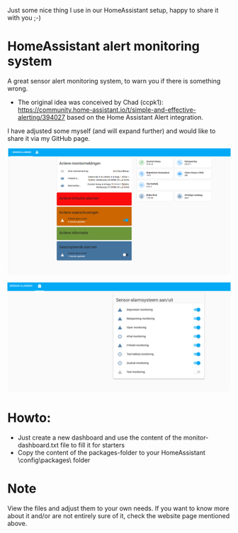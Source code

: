 Just some nice thing I use in our HomeAssistant setup, happy to share it with you ;-)

# HomeAssistant alert monitoring system

A great sensor alert monitoring system, to warn you if there is something wrong. 

* The original idea was conceived by Chad (ccpk1): https://community.home-assistant.io/t/simple-and-effective-alerting/394027 based on the Home Assistant Alert integration.

I have adjusted some myself (and will expand further) and would like to share it via my GitHub page.

![image](img/sensormonitoring.png?raw=true "Alert monitoring system")

![image](img/monitor-enable.png?raw=true "Sensor alarms enable/disable")

# Howto:
* Just create a new dashboard and use the content of the monitor-dashboard.txt file to fill it for starters
* Copy the content of the packages-folder to your HomeAssistant \config\packages\ folder

# Note

View the files and adjust them to your own needs. If you want to know more about it and/or are not entirely sure of it, check the website page mentioned above.
